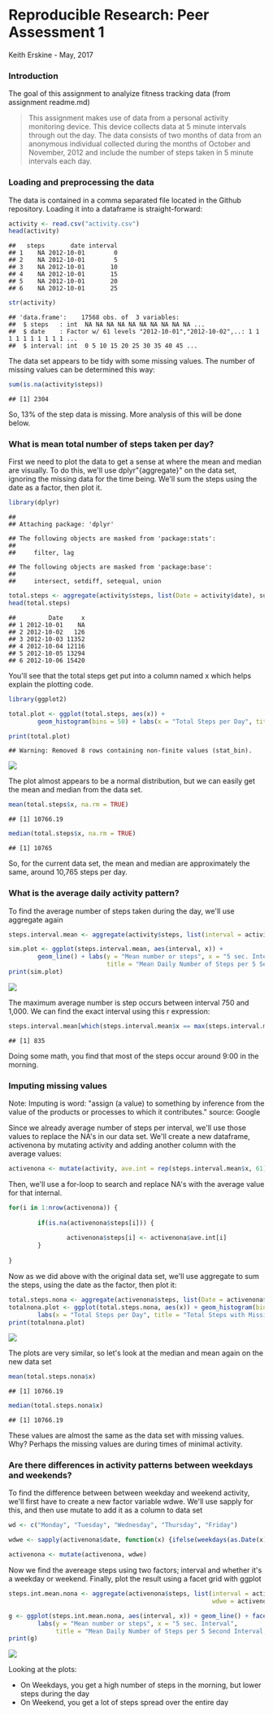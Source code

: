 # Reproducible Research: Peer Assessment 1
Keith Erskine - May, 2017  
### Introduction

The goal of this assignment to analyize fitness tracking data (from assignment readme.md)

> This assignment makes use of data from a personal activity monitoring device. This device collects data at 5 minute intervals through out the day. The data consists of two months of data from an anonymous individual collected during the months of October and November, 2012 and include the number of steps taken in 5 minute intervals each day.

### Loading and preprocessing the data

The data is contained in a comma separated file located in the Github repository. Loading it into a dataframe is straight-forward:


```r
activity <- read.csv("activity.csv")
head(activity)
```

```
##   steps       date interval
## 1    NA 2012-10-01        0
## 2    NA 2012-10-01        5
## 3    NA 2012-10-01       10
## 4    NA 2012-10-01       15
## 5    NA 2012-10-01       20
## 6    NA 2012-10-01       25
```

```r
str(activity)
```

```
## 'data.frame':	17568 obs. of  3 variables:
##  $ steps   : int  NA NA NA NA NA NA NA NA NA NA ...
##  $ date    : Factor w/ 61 levels "2012-10-01","2012-10-02",..: 1 1 1 1 1 1 1 1 1 1 ...
##  $ interval: int  0 5 10 15 20 25 30 35 40 45 ...
```
The data set appears to be tidy with some missing values. The number of missing values can be determined this way:


```r
sum(is.na(activity$steps))
```

```
## [1] 2304
```
So, 13% of the step data is missing. More analysis of this will be done below.

### What is mean total number of steps taken per day?

First we need to plot the data to get a sense at where the mean and median are visually. To do this, we'll use dplyr"{aggregate}" on the data set, ignoring the missing data for the time being. We'll sum the steps using the date as a factor, then plot it.


```r
library(dplyr)
```

```
## 
## Attaching package: 'dplyr'
```

```
## The following objects are masked from 'package:stats':
## 
##     filter, lag
```

```
## The following objects are masked from 'package:base':
## 
##     intersect, setdiff, setequal, union
```

```r
total.steps <- aggregate(activity$steps, list(Date = activity$date), sum)
head(total.steps)
```

```
##         Date     x
## 1 2012-10-01    NA
## 2 2012-10-02   126
## 3 2012-10-03 11352
## 4 2012-10-04 12116
## 5 2012-10-05 13294
## 6 2012-10-06 15420
```
You'll see that the total steps get put into a column named x which helps explain the plotting code.

```r
library(ggplot2)

total.plot <- ggplot(total.steps, aes(x)) + 
        geom_histogram(bins = 50) + labs(x = "Total Steps per Day", title = "Total Steps")

print(total.plot)
```

```
## Warning: Removed 8 rows containing non-finite values (stat_bin).
```

![](PA1_template_files/figure-html/unnamed-chunk-4-1.png)<!-- -->

The plot almost appears to be a normal distribution, but we can easily get the mean and median from the data set.

```r
mean(total.steps$x, na.rm = TRUE)
```

```
## [1] 10766.19
```

```r
median(total.steps$x, na.rm = TRUE)
```

```
## [1] 10765
```

So, for the current data set,  the mean and median are approximately the same, around 10,765 steps per day. 

### What is the average daily activity pattern?

To find the average number of steps taken during the day, we'll use aggregate again


```r
steps.interval.mean <- aggregate(activity$steps, list(interval = activity$interval), mean, na.rm = TRUE)

sim.plot <- ggplot(steps.interval.mean, aes(interval, x)) + 
        geom_line() + labs(y = "Mean number or steps", x = "5 sec. Interval", 
                           title = "Mean Daily Number of Steps per 5 Second Interval")
print(sim.plot)
```

![](PA1_template_files/figure-html/unnamed-chunk-6-1.png)<!-- -->

The maximum average number is step occurs between interval 750 and 1,000. We can find the exact interval using this r expression:

```r
steps.interval.mean[which(steps.interval.mean$x == max(steps.interval.mean$x)), 1]
```

```
## [1] 835
```
Doing some math, you find that most of the steps occur around 9:00 in the morning.


### Imputing missing values
Note: Imputing is word: "assign (a value) to something by inference from the value of the products or processes to which it contributes." source: Google

Since we already average number of steps per interval, we'll use those values to replace the NA's in our data set. We'll create a new dataframe, activenona by mutating activity and adding another column with the average values:

```r
activenona <- mutate(activity, ave.int = rep(steps.interval.mean$x, 61))
```
Then, we'll use a for-loop to search and replace NA's with the average value for that internal. 


```r
for(i in 1:nrow(activenona)) {
        
        if(is.na(activenona$steps[i])) {
                
                activenona$steps[i] <- activenona$ave.int[i]
        }
        
}
```
Now as we did above with the original data set, we'll use aggregate to sum the steps, using the date as the factor, then plot it:


```r
total.steps.nona <- aggregate(activenona$steps, list(Date = activenona$date), sum)
totalnona.plot <- ggplot(total.steps.nona, aes(x)) + geom_histogram(bins = 50) +
        labs(x = "Total Steps per Day", title = "Total Steps with Missing Values Replaced")
print(totalnona.plot)
```

![](PA1_template_files/figure-html/unnamed-chunk-10-1.png)<!-- -->

The plots are very similar, so let's look at the median and mean again on the new data set


```r
mean(total.steps.nona$x)
```

```
## [1] 10766.19
```

```r
median(total.steps.nona$x)
```

```
## [1] 10766.19
```

These values are almost the same as the data set with missing values. Why? Perhaps the missing values are during times of minimal activity.


### Are there differences in activity patterns between weekdays and weekends?

To find the difference between between weekday and weekend activity, we'll first have to create a new factor variable wdwe. We'll use sapply for this, and then use mutate to add it as a column to data set


```r
wd <- c("Monday", "Tuesday", "Wednesday", "Thursday", "Friday")

wdwe <- sapply(activenona$date, function(x) {ifelse(weekdays(as.Date(x)) %in% wd, x<- "weekday", x <- "weekend")})

activenona <- mutate(activenona, wdwe)
```
Now we find the avereage steps using two factors; interval and whether it's a weekday or weekend. Finally, plot the result using a facet grid with ggplot


```r
steps.int.mean.nona <- aggregate(activenona$steps, list(interval = activenona$interval, 
                                                        wdwe = activenona$wdwe), mean)

g <- ggplot(steps.int.mean.nona, aes(interval, x)) + geom_line() + facet_grid(wdwe ~ .) + 
        labs(y = "Mean number or steps", x = "5 sec. Interval", 
             title = "Mean Daily Number of Steps per 5 Second Interval, Weekday v Weekend")
print(g)
```

![](PA1_template_files/figure-html/unnamed-chunk-13-1.png)<!-- -->

Looking at the plots:

 - On Weekdays, you get a high number of steps in the morning, but lower steps during the day
 - On Weekend, you get a lot of steps spread over the entire day
 
 
